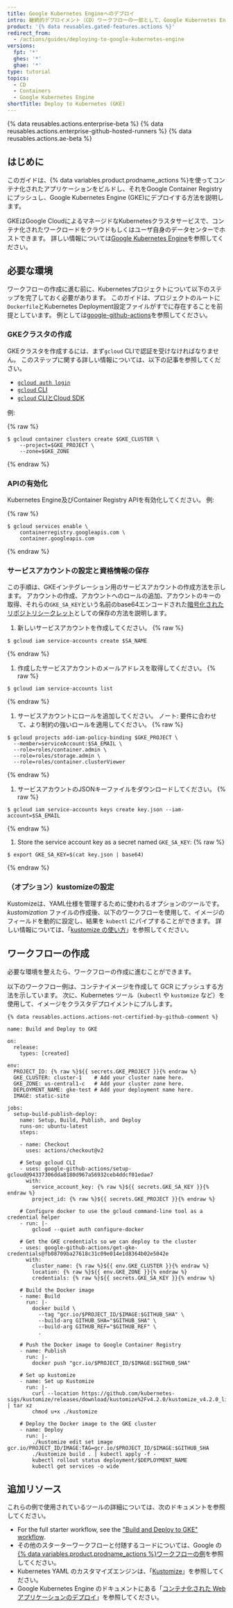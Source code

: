 ```yaml
---
title: Google Kubernetes Engineへのデプロイ
intro: 継続的デプロイメント（CD）ワークフローの一部として、Google Kubernetes Engineへのデプロイを行えます。
product: '{% data reusables.gated-features.actions %}'
redirect_from:
  - /actions/guides/deploying-to-google-kubernetes-engine
versions:
  fpt: '*'
  ghes: '*'
  ghae: '*'
type: tutorial
topics:
  - CD
  - Containers
  - Google Kubernetes Engine
shortTitle: Deploy to Kubernetes (GKE)
---
```


{% data reusables.actions.enterprise-beta %}
{% data reusables.actions.enterprise-github-hosted-runners %}
{% data reusables.actions.ae-beta %}

## はじめに

このガイドは、{% data variables.product.prodname_actions %}を使ってコンテナ化されたアプリケーションをビルドし、それをGoogle Container Registryにプッシュし、Google Kubernetes Engine (GKE)にデプロイする方法を説明します。

GKEはGoogle CloudによるマネージドなKubernetesクラスタサービスで、コンテナ化されたワークロードをクラウドもしくはユーザ自身のデータセンターでホストできます。 詳しい情報については[Google Kubernetes Engine](https://cloud.google.com/kubernetes-engine)を参照してください。

## 必要な環境

ワークフローの作成に進む前に、Kubernetesプロジェクトについて以下のステップを完了しておく必要があります。 このガイドは、プロジェクトのルートに`Dockerfile`とKubernetes Deployment設定ファイルがすでに存在することを前提としています。 例としては[google-github-actions](https://github.com/google-github-actions/setup-gcloud/tree/master/example-workflows/gke)を参照してください。

### GKEクラスタの作成

GKEクラスタを作成するには、まず`gcloud` CLIで認証を受けなければなりません。 このステップに関する詳しい情報については、以下の記事を参照してください。
- [`gcloud auth login`](https://cloud.google.com/sdk/gcloud/reference/auth/login)
- [`gcloud` CLI](https://cloud.google.com/sdk/gcloud/reference)
- [`gcloud` CLIとCloud SDK](https://cloud.google.com/sdk/gcloud#the_gcloud_cli_and_cloud_sdk)

例:

{% raw %}
```bash{:copy}
$ gcloud container clusters create $GKE_CLUSTER \
    --project=$GKE_PROJECT \
    --zone=$GKE_ZONE
```
{% endraw %}

### APIの有効化

Kubernetes Engine及びContainer Registry APIを有効化してください。 例:

{% raw %}
```bash{:copy}
$ gcloud services enable \
    containerregistry.googleapis.com \
    container.googleapis.com
```
{% endraw %}

### サービスアカウントの設定と資格情報の保存

この手順は、GKEインテグレーション用のサービスアカウントの作成方法を示します。 アカウントの作成、アカウントへのロールの追加、アカウントのキーの取得、それらの`GKE_SA_KEY`という名前のbase64エンコードされた[暗号化されたリポジトリシークレット](/actions/reference/encrypted-secrets)としての保存の方法を説明します。

1. 新しいサービスアカウントを作成してください。
  {% raw %}
  ```
  $ gcloud iam service-accounts create $SA_NAME
  ```
  {% endraw %}
1. 作成したサービスアカウントのメールアドレスを取得してください。
  {% raw %}
  ```
  $ gcloud iam service-accounts list
  ```
  {% endraw %}
1. サービスアカウントにロールを追加してください。 ノート: 要件に合わせて、より制約の強いロールを適用してください。
  {% raw %}
  ```
  $ gcloud projects add-iam-policy-binding $GKE_PROJECT \
    --member=serviceAccount:$SA_EMAIL \
    --role=roles/container.admin \
    --role=roles/storage.admin \
    --role=roles/container.clusterViewer
  ```
  {% endraw %}
1. サービスアカウントのJSONキーファイルをダウンロードしてください。
  {% raw %}
  ```
  $ gcloud iam service-accounts keys create key.json --iam-account=$SA_EMAIL
  ```
  {% endraw %}
1. Store the service account key as a secret named `GKE_SA_KEY`:
  {% raw %}
  ```
  $ export GKE_SA_KEY=$(cat key.json | base64)
  ```
  {% endraw %}

### （オプション）kustomizeの設定
Kustomizeは、YAML仕様を管理するために使われるオプションのツールです。 _kustomization_ ファイルの作成後、以下のワークフローを使用して、イメージのフィールドを動的に設定し、結果を `kubectl` にパイプすることができます。 詳しい情報については、「[kustomize の使い方](https://github.com/kubernetes-sigs/kustomize#usage)」を参照してください。

## ワークフローの作成

必要な環境を整えたら、ワークフローの作成に進むことができます。

以下のワークフロー例は、コンテナイメージを作成して GCR にプッシュする方法を示しています。 次に、Kubernetes ツール（`kubectl` や `kustomize` など）を使用して、イメージをクラスタデプロイメントにプルします。

```yaml{:copy}
{% data reusables.actions.actions-not-certified-by-github-comment %}

name: Build and Deploy to GKE

on:
  release:
    types: [created]

env:
  PROJECT_ID: {% raw %}${{ secrets.GKE_PROJECT }}{% endraw %}
  GKE_CLUSTER: cluster-1    # Add your cluster name here.
  GKE_ZONE: us-central1-c   # Add your cluster zone here.
  DEPLOYMENT_NAME: gke-test # Add your deployment name here.
  IMAGE: static-site

jobs:
  setup-build-publish-deploy:
    name: Setup, Build, Publish, and Deploy
    runs-on: ubuntu-latest
    steps:

    - name: Checkout
      uses: actions/checkout@v2

    # Setup gcloud CLI
    - uses: google-github-actions/setup-gcloud@94337306dda8180d967a56932ceb4ddcf01edae7
      with:
        service_account_key: {% raw %}${{ secrets.GKE_SA_KEY }}{% endraw %}
        project_id: {% raw %}${{ secrets.GKE_PROJECT }}{% endraw %}

    # Configure docker to use the gcloud command-line tool as a credential helper
    - run: |-
        gcloud --quiet auth configure-docker

    # Get the GKE credentials so we can deploy to the cluster
    - uses: google-github-actions/get-gke-credentials@fb08709ba27618c31c09e014e1d8364b02e5042e
      with:
        cluster_name: {% raw %}${{ env.GKE_CLUSTER }}{% endraw %}
        location: {% raw %}${{ env.GKE_ZONE }}{% endraw %}
        credentials: {% raw %}${{ secrets.GKE_SA_KEY }}{% endraw %}

    # Build the Docker image
    - name: Build
      run: |-
        docker build \
          --tag "gcr.io/$PROJECT_ID/$IMAGE:$GITHUB_SHA" \
          --build-arg GITHUB_SHA="$GITHUB_SHA" \
          --build-arg GITHUB_REF="$GITHUB_REF" \
          .

    # Push the Docker image to Google Container Registry
    - name: Publish
      run: |-
        docker push "gcr.io/$PROJECT_ID/$IMAGE:$GITHUB_SHA"

    # Set up kustomize
    - name: Set up Kustomize
      run: |-
        curl --location https://github.com/kubernetes-sigs/kustomize/releases/download/kustomize%2Fv4.2.0/kustomize_v4.2.0_linux_amd64.tar.gz | tar xz
        chmod u+x ./kustomize

    # Deploy the Docker image to the GKE cluster
    - name: Deploy
      run: |-
        ./kustomize edit set image gcr.io/PROJECT_ID/IMAGE:TAG=gcr.io/$PROJECT_ID/$IMAGE:$GITHUB_SHA
        ./kustomize build . | kubectl apply -f -
        kubectl rollout status deployment/$DEPLOYMENT_NAME
        kubectl get services -o wide
```

## 追加リソース

これらの例で使用されているツールの詳細については、次のドキュメントを参照してください。

* For the full starter workflow, see the ["Build and Deploy to GKE" workflow](https://github.com/actions/starter-workflows/blob/main/deployments/google.yml).
* その他のスターターワークフローと付随するコードについては、Google の[{% data variables.product.prodname_actions %}ワークフローの例](https://github.com/google-github-actions/setup-gcloud/tree/master/example-workflows/)を参照してください。
* Kubernetes YAML のカスタマイズエンジンは、「[Kustomize](https://kustomize.io/)」を参照してください。
* Google Kubernetes Engine のドキュメントにある「[コンテナ化された Web アプリケーションのデプロイ](https://cloud.google.com/kubernetes-engine/docs/tutorials/hello-app)」を参照してください。
